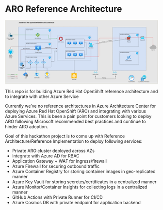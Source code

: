 # ARO Reference Architecture

![Architectural diagram for the secure baseline scenario.](./ArchitectureDiagram/ARO_Reference_Architecture.png)

This repo is for building Azure Red Hat OpenShift reference architecture and to integrate with other Azure Service

Currently we’ve no reference architectures in Azure Architecture Center for deploying Azure Red Hat OpenShift (ARO) and integrating with various Azure Services. This is been a  pain point for customers looking to deploy ARO following Microsoft recommended best practices and continue to hinder ARO adoption.

Goal of this hackathon project is to come up with Reference Architecture/Reference Implementation to deploy following services:

- Private ARO cluster deployed across AZs
- Integrate with Azure AD for RBAC
- Application Gateway + WAF for ingress/firewall
- Azure Firewall for securing outbound traffic
- Azure Container Registry for storing container images in geo-replicated manner
- Azure Key Vault for storing secretes/certificates in a centralized manner
- Azure Monitor/Container Insights for collecting logs in a centralized manner
- GitHub Actions with Private Runner for CI/CD
- Azure Cosmos DB with private endpoint for application backend
